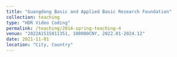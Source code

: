 ```yaml
---
title: "Guangdong Basic and Applied Basic Research Foundation"
collection: teaching
type: "HDR Video Coding"
permalink: /teaching/2014-spring-teaching-4
venue: "2022A1515011351, 100000CNY, 2022.01-2024.12"
date: 2021-11-01
location: "City, Country"
---
```


